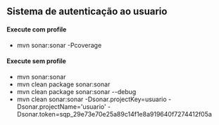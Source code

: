 ## Sistema de autenticação ao usuario

#### Execute com profile

- mvn sonar:sonar -Pcoverage


#### Execute sem profile

- mvn sonar:sonar
- mvn clean package sonar:sonar
- mvn clean package sonar:sonar --debug
- mvn clean sonar:sonar -Dsonar.projectKey=usuario -Dsonar.projectName='usuario' -Dsonar.token=sqp_29e73e70e25a89c14f1e8a919640f7274412f05a

